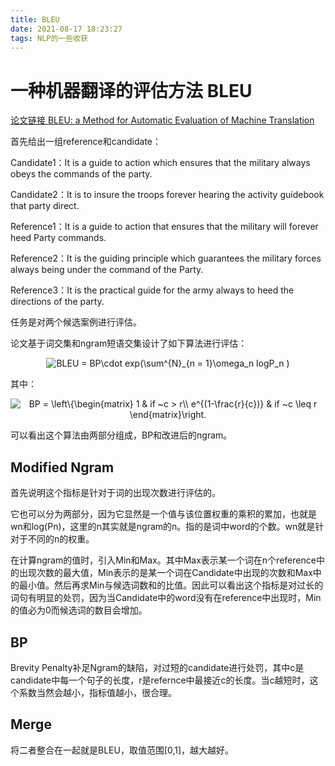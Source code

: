 ```yaml
---
title: BLEU
date: 2021-08-17 18:23:27
tags: NLP的一些收获
---
```


# 一种机器翻译的评估方法 BLEU

<a href='https://aclanthology.org/P02-1040.pdf'>论文链接 BLEU: a Method for Automatic Evaluation of Machine Translation</a>

首先给出一组reference和candidate：

Candidate1：It is a guide to action which ensures that the military always obeys the commands of the party.

Candidate2：It is to insure the troops forever hearing the activity guidebook that party direct.

Reference1：It is a guide to action that ensures that the military will forever heed Party commands.

Reference2：It is the guiding principle which guarantees the military forces always being under the command of the Party.

Reference3：It is the practical guide for the army always to heed the directions of the party.

任务是对两个候选案例进行评估。

论文基于词交集和ngram短语交集设计了如下算法进行评估：

<center>
<a target="_blank"><img src="https://latex.codecogs.com/gif.latex?BLEU&space;=&space;BP\cdot&space;exp(\sum^{N}_{n&space;=&space;1}\omega_n&space;logP_n&space;)" title="BLEU = BP\cdot exp(\sum^{N}_{n = 1}\omega_n logP_n )" /></a>
</center>


其中：
<center>
<a target="_blank"><img src="https://latex.codecogs.com/gif.latex?BP&space;=&space;\left\{\begin{matrix}&space;1&space;&&space;if&space;~c&space;>&space;r\\&space;e^{(1-\frac{r}{c})}&space;&&space;if&space;~c&space;\leq&space;r&space;\end{matrix}\right." title="BP = \left\{\begin{matrix} 1 & if ~c > r\\ e^{(1-\frac{r}{c})} & if ~c \leq r \end{matrix}\right." /></a>
</center>

可以看出这个算法由两部分组成，BP和改进后的ngram。

## Modified Ngram

首先说明这个指标是针对于词的出现次数进行评估的。

它也可以分为两部分，因为它显然是一个值与该位置权重的乘积的累加，也就是wn和log(Pn)，这里的n其实就是ngram的n。指的是词中word的个数。wn就是针对于不同的n的权重。

在计算ngram的值时，引入Min和Max。其中Max表示某一个词在n个reference中的出现次数的最大值，Min表示的是某一个词在Candidate中出现的次数和Max中的最小值。然后再求Min与候选词数和的比值。因此可以看出这个指标是对过长的词句有明显的处罚，因为当Candidate中的word没有在reference中出现时，Min的值必为0而候选词的数目会增加。

## BP

Brevity Penalty补足Ngram的缺陷，对过短的candidate进行处罚，其中c是candidate中每一个句子的长度，r是refernce中最接近c的长度。当c越短时，这个系数当然会越小，指标值越小，很合理。

## Merge

将二者整合在一起就是BLEU，取值范围[0,1]，越大越好。

